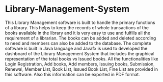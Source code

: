 # Library-Management-System
This Library Management software is built to handle the primary functions of a library. This helps to keep the records of whole transactions of the books available in the library  and it is very easy to use and fulfills all the requirement of a librarian. The books can be added and deleted according to need and members can also be added to the database. The complete software is built in Java language and Javafx is used to developed the dashboard of the Library Management System that includes the graphical representation of the total books vs Issued books. All the functionalities like Login Registration,  Add books, Add members, Issuing books, Submission, Renewal, Member List, Book List, Issued Book List, Fine List are provided in this software. Also this information can be exported in PDF format.

